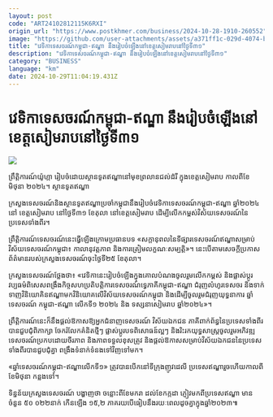 ```yaml
---
layout: post
code: "ART24102812115K6RXI"
origin_url: "https://www.postkhmer.com/business/2024-10-28-1910-260552"
image: "https://github.com/user-attachments/assets/a371ff1c-029d-4074-bee9-432aa5d3baff"
title: "វេទិកា​ទេសចរណ៍​កម្ពុជា-ឥណ្ឌា នឹង​រៀបចំ​ឡើង​នៅ​ខេត្ត​សៀមរាប​នៅ​ថ្ងៃ​ទី​៣១"
description: "​​វេទិកា​ទេសចរណ៍​កម្ពុជា-ឥណ្ឌា នឹង​រៀបចំ​ឡើង​នៅ​ខេត្ត​សៀមរាប​នៅ​ថ្ងៃ​ទី​៣១​"
category: "BUSINESS"
language: "km"
date: 2024-10-29T11:04:19.431Z
---
```


# វេទិកា​ទេសចរណ៍​កម្ពុជា-ឥណ្ឌា នឹង​រៀបចំ​ឡើង​នៅ​ខេត្ត​សៀមរាប​នៅ​ថ្ងៃ​ទី​៣១

![](https://github.com/user-attachments/assets/306dc450-5ce9-4c53-9ec7-c3fec9c4dabd)

ព្រឹត្តិការណ៍​យ៉ូហ្កា រៀបចំ​ដោយ​ស្ថានទូត​ឥណ្ឌា​នៅ​មុខ​ព្រលាន​ជល់​ដំរី ក្នុង​ខេត្ត​សៀមរាប កាល​ពីខែ​មិថុនា ២០២៤។ ស្ថានទូត​ឥណ្ឌា

ក្រសួង​ទេសចរណ៍​និង​ស្ថានទូត​ឥណ្ឌា​ប្រចាំ​កម្ពុជា​នឹង​រៀបចំ​វេទិកា​ទេសចរណ៍​កម្ពុជា-ឥណ្ឌា ឆ្នាំ​២០២៤​ នៅ ខេត្ត​សៀមរាប នៅ​ថ្ងៃ​ទី​៣១ ខែ​តុលា នៅ​ខេត្ត​សៀមរាប ដើម្បី​លើក​កម្ពស់​វិស័យ​ទេសចរណ៍​នៃ​ប្រទេស​ទាំង​ពីរ។

ព្រឹត្តិការណ៍​ទេសចរណ៍​នេះ​ធ្វើ​ឡើង​ក្រោម​ប្រធានបទ «សក្តានុពល​នៃ​ទីផ្សារ​ទេសចរណ៍​ឥណ្ឌា​សម្រាប់​វិស័យ​ទេសចរណ៍​កម្ពុជា៖ កាលានុវត្តភាព និង​ការ​ត្រៀម​លក្ខណៈ​សម្បត្តិ»។ នេះ​បើ​តាម​សេចក្ដី​ប្រកាស​ព័ត៌មាន​របស់​ក្រសួង​ទេសចរណ៍​ចុះ​ថ្ងៃ​ទី២៥ ខែតុលា។

ក្រសួង​ទេសចរណ៍​ថ្លែង​ថា៖ «វេទិកា​នេះ​រៀប​ចំឡើង​ក្នុង​គោល​បំណង​ចូល​រួម​លើក​កម្ពស់ និង​ផ្លាស់​ប្តូរ​វប្បធម៌​ ពិសេស​ពង្រឹង​កិច្ច​សហប្រតិបត្តិការ​ទេសចរណ៍​ទ្វេភាគី​កម្ពុជា-ឥណ្ឌា ​ជំរុញ​លំហូរ​ទេសចរ និង​ទាក់​ទាញ​វិនិយោគិន​ឥណ្ឌា​មក​វិនិយោគ​លើ​វិស័យ​ទេសចរណ៍​កម្ពុជា និង​ដើម្បី​ចូល​រួម​ជំរុញ​យុទ្ធនាការ ឆ្នាំ​ទេសចរណ៍ កម្ពុជា-ឥណ្ឌា លើក​ទី១ ២០២៤ ​និង ទស្សនា​សៀមរាប ឆ្នាំ​២០២៤»។

ព្រឹត្តិការណ៍​នេះ​ក៏​នឹង​ផ្តល់​ឱកាស​ឱ្យ​អ្នក​ជំនាញ​ទេសចរណ៍ ​វិស័យ​ឯកជន ភាគី​ពាក់ព័ន្ធ​នៃ​ប្រទេស​ទាំង​ពីរ​បាន​ជួប​ជុំ​ពិភាក្សា ចែក​រំលែក​គំនិត​ថ្មីៗ ផ្លាស់​ប្តូរ​បទ​ពិសោធន៍​ល្អៗ និង​រិះរក​យុទ្ធសាស្ត្រ​ចូលរួម​អភិវឌ្ឍ​ទេសចរណ៍​ប្រកប​ដោយ​ចីរភាព និង​ភាព​ទទួលខុស​ត្រូវ និង​ផ្ដល់​ឱកាស​សម្រាប់​វិស័យ​ឯកជន​នៃ​ប្រទេស​ទាំង​ពីរ​បាន​ជួប​ជុំគ្នា ​ពង្រឹង​​ទំនាក់​ទំនង​ទៅ​វិញ​ទៅ​មក។

«ឆ្នាំ​ទេសចរណ៍​កម្ពុជា-ឥណ្ឌា​លើក​ទី១» ត្រូវ​បាន​បើក​នៅ​ទីក្រុង​ញូវដេលី ប្រទេស​ឥណ្ឌា​រួច​ហើយ​កាល​ពី​ខែ​មិថុនា កន្លង​ទៅ។

ទិន្នន័យ​ក្រសួង​ទេសចរណ៍ ​បង្ហាញ​ថា ចន្លោះ​ពី​ខែ​មករា ដល់​ខែ​កក្កដា ភ្ញៀវ​មក​ពី​ប្រទេស​ឥណ្ឌា មាន​ចំនួន ៥០ ០២២នាក់ កើន​ឡើង ១៥,២ ភាគរយ​បើ​ធៀប​នឹង​រយៈ​ពេល​ដូចគ្នា​ក្នុង​ឆ្នាំ​២០២៣៕